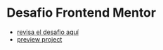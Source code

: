 # Desafio Frontend Mentor

- [revisa el desafio aquí](https://www.frontendmentor.io/challenges/ecommerce-product-page-UPsZ9MJp6)
- [preview project]()
